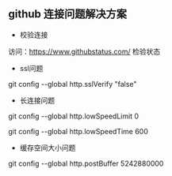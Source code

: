 ## github 连接问题解决方案


- 校验连接

访问：https://www.githubstatus.com/ 检验状态

- ssl问题

git config --global http.sslVerify "false"

- 长连接问题

git config --global http.lowSpeedLimit 0

git config --global http.lowSpeedTime 600

- 缓存空间大小问题

git config --global http.postBuffer 5242880000
